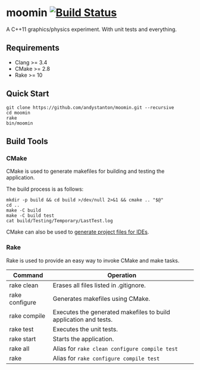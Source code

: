 # moomin [![Build Status](https://travis-ci.org/andystanton/moomin.svg?branch=master)](https://travis-ci.org/andystanton/moomin)

A C++11 graphics/physics experiment. With unit tests and everything.

## Requirements

- Clang >= 3.4
- CMake >= 2.8
- Rake >= 10

## Quick Start

```
git clone https://github.com/andystanton/moomin.git --recursive
cd moomin
rake
bin/moomin
```

## Build Tools

### CMake

CMake is used to generate makefiles for building and testing the application.

The build process is as follows:

```
mkdir -p build && cd build >/dev/null 2>&1 && cmake .. "$@"
cd ..
make -C build
make -C build test
cat build/Testing/Temporary/LastTest.log
```

CMake can also be used to [generate project files for IDEs](https://github.com/andystanton/moomin/wiki/Generating%20Xcode%20Project%20Files).


### Rake

Rake is used to provide an easy way to invoke CMake and make tasks.

| Command        | Operation                                                        |
| -------------- | ---------------------------------------------------------------- |
| rake clean     | Erases all files listed in .gitignore.                           |
| rake configure | Generates makefiles using CMake.                                 |
| rake compile   | Executes the generated makefiles to build application and tests. |
| rake test      | Executes the unit tests.                                         |
| rake start     | Starts the application.                                          |
| rake all       | Alias for ```rake clean configure compile test```                |
| rake           | Alias for ```rake configure compile test```                      |
